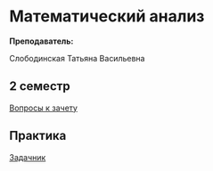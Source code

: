 # Математический анализ

**Преподаватель:**

Слободинская Татьяна Васильевна

## 2 семестр

[Вопросы к зачету](https://github.com/DMN902/SpbGTI/blob/main/File/Math/Матан_зачет.pdf)

## Практика

[Задачник](https://github.com/DMN902/SpbGTI/blob/main/File/Math/berman.pdf)
